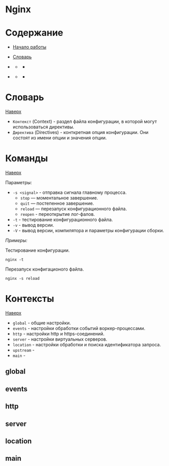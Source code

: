 # Nginx

# Содержание

* [Начало работы](#начало-работы)

* [Словарь](#словарь)

* [](#)
    * [](#)
        * [](#)

* [](#)
    * [](#)
        * [](#)

# Словарь

[Наверх](#содержание)

* `Контекст` (Context) - раздел файла конфигурации,
в которой могут использоваться директивы.
* `Директива` (Directives) - конткретная опция конфигурации.
Они состоят из имени опции и значения опции.


# Команды

[Наверх](#содержание)

Параметры:

* `-s <signal>` - отправка сигнала главному процесса.
    * `stop` — моментальное завершение.
    * `quit` — постепенное завершение.
    * `reload` — перезапуск конфигурационного файла.
    * `reopen` - переоткрытие лог-фалов.
* `-t` - тестирование конфигурационного файла.
* `-v` - вывод версии. 
* `-V` - вывод версии, компилятора и параметры конфигурации сборки.

*Примеры:*

Тестирование конфигурации.

    nginx -t

Перезапуск конфигационого файла.

    nginx -s reload


# Контексты

[Наверх](#содержание)

* `global` - общие настройки.
* `events` - настройки обработки событий воркер-процессами.
* `http` - настройки http и https-соединений.
* `server` - настройки виртуальных серверов.
* `location` - настройки обработки и поиска идентификатора запроса.
* `upstream` -
* `main` -

## global
## events
## http
## server
## location
## main






